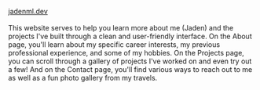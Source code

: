 [jadenml.dev](https://www.jadenml.dev)\
\
This website serves to help you learn more about me (Jaden) and the projects I've built through a clean and user-friendly interface. On the About page, you'll learn about my specific career interests, my previous professional experience, and some of my hobbies. On the Projects page, you can scroll through a gallery of projects I've worked on and even try out a few! And on the Contact page, you'll find various ways to reach out to me as well as a fun photo gallery from my travels.
